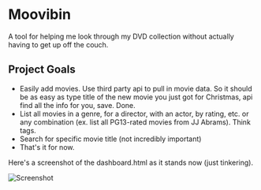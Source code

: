 # Moovibin

A tool for helping me look through my DVD collection without actually having to get up off the couch.

## Project Goals

* Easily add movies. Use third party api to pull in movie data. So it should be as easy as type title of the new movie you just got for Christmas, api find all the info for you, save. Done.
* List all movies in a genre, for a director, with an actor, by rating, etc. or any combination (ex. list all PG13-rated movies from JJ Abrams). Think tags.
* Search for specific movie title (not incredibly important)
* That's it for now.

Here's a screenshot of the dashboard.html as it stands now (just tinkering).

![Screenshot](https://s3.amazonaws.com/moovibin.com/moovibin.png)
